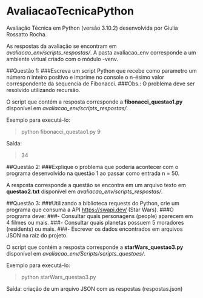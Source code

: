 # AvaliacaoTecnicaPython
Avaliação Técnica em Python (versão 3.10.2) desenvolvida por Giulia Rossatto Rocha.

As respostas da avaliação se encontram em *avaliacao_env/scripts_respostas/*.
A pasta avaliacao_env corresponde a um ambiente virtual criado com o módulo -venv.

##Questão 1:
###Escreva um script Python que recebe como parametro um número n inteiro positivo e imprime no console o n-ésimo valor correspondente da sequencia de Fibonacci.
###Obs.: O problema deve ser resolvido utilizando recursão.

O script que contém a resposta corresponde a **fibonacci_questao1.py** disponível em *avaliacao_env/scripts_respostas/*.

Exemplo para executá-lo:
> python fibonacci_questao1.py 9

Saída:
> 34

##Questão 2:
###Explique o problema que poderia acontecer com o programa desenvolvido na questão 1 ao passar como entrada n = 50.

A resposta corresponde a questão se encontra em um arquivo texto em **questao2.txt** disponível em *avaliacao_env/scripts_respostas/*.

##Questão 3:
###Utilizando a biblioteca requests do Python, crie um programa que consuma a API https://swapi.dev/ (Star Wars).
###O programa deve:
###- Consultar quais personagens (people) aparecem em 4 filmes ou mais.
###- Consultar quais planetas possuem 5 moradores (residents) ou mais.
###- Escrever os dados encontrados em arquivos JSON na raiz do projeto.

O script que contém a resposta corresponde a **starWars_questao3.py** disponível em *avaliacao_env/Scripts/scripts_questoes/*.

Exemplo para executá-lo:
> python starWars_questao3.py

Saída: criação de um arquivo JSON com as respostas (respostas.json)
